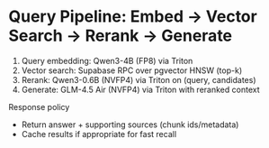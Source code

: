 # Query Pipeline: Embed → Vector Search → Rerank → Generate

1) Query embedding: Qwen3-4B (FP8) via Triton
2) Vector search: Supabase RPC over pgvector HNSW (top-k)
3) Rerank: Qwen3-0.6B (NVFP4) via Triton on (query, candidates)
4) Generate: GLM-4.5 Air (NVFP4) via Triton with reranked context

Response policy
- Return answer + supporting sources (chunk ids/metadata)
- Cache results if appropriate for fast recall

